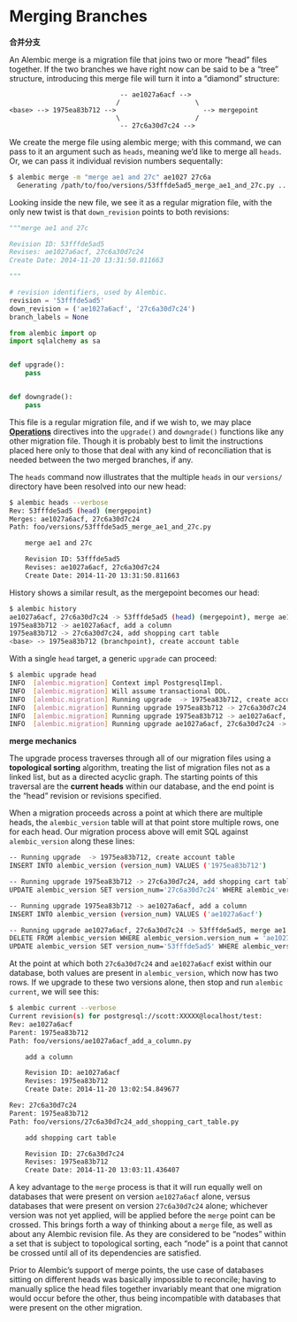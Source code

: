 # Merging Branches

**合并分支**

[Operations]: ../en/ops.html#alembic.operations.Operations

An Alembic merge is a migration file that joins two or more “head” files together. If the two branches we have right now can be said to be a “tree” structure, introducing this merge file will turn it into a “diamond” structure:

```text
                            -- ae1027a6acf -->
                           /                   \
<base> --> 1975ea83b712 -->                      --> mergepoint
                           \                   /
                            -- 27c6a30d7c24 -->
```

We create the merge file using alembic merge; with this command, we can pass to it an argument such as `heads`, meaning we’d like to merge all `heads`. Or, we can pass it individual revision numbers sequentally:

```bash
$ alembic merge -m "merge ae1 and 27c" ae1027 27c6a
  Generating /path/to/foo/versions/53fffde5ad5_merge_ae1_and_27c.py ... done
```

Looking inside the new file, we see it as a regular migration file, with the only new twist is that `down_revision` points to both revisions:

```python
"""merge ae1 and 27c

Revision ID: 53fffde5ad5
Revises: ae1027a6acf, 27c6a30d7c24
Create Date: 2014-11-20 13:31:50.811663

"""

# revision identifiers, used by Alembic.
revision = '53fffde5ad5'
down_revision = ('ae1027a6acf', '27c6a30d7c24')
branch_labels = None

from alembic import op
import sqlalchemy as sa


def upgrade():
    pass


def downgrade():
    pass
```

This file is a regular migration file, and if we wish to, we may place **[Operations]** directives into the `upgrade()` and `downgrade()` functions like any other migration file. Though it is probably best to limit the instructions placed here only to those that deal with any kind of reconciliation that is needed between the two merged branches, if any.

The `heads` command now illustrates that the multiple `heads` in our `versions/` directory have been resolved into our new head:

```bash
$ alembic heads --verbose
Rev: 53fffde5ad5 (head) (mergepoint)
Merges: ae1027a6acf, 27c6a30d7c24
Path: foo/versions/53fffde5ad5_merge_ae1_and_27c.py

    merge ae1 and 27c

    Revision ID: 53fffde5ad5
    Revises: ae1027a6acf, 27c6a30d7c24
    Create Date: 2014-11-20 13:31:50.811663
```

History shows a similar result, as the mergepoint becomes our head:

```bash
$ alembic history
ae1027a6acf, 27c6a30d7c24 -> 53fffde5ad5 (head) (mergepoint), merge ae1 and 27c
1975ea83b712 -> ae1027a6acf, add a column
1975ea83b712 -> 27c6a30d7c24, add shopping cart table
<base> -> 1975ea83b712 (branchpoint), create account table
```

With a single `head` target, a generic `upgrade` can proceed:

```bash
$ alembic upgrade head
INFO  [alembic.migration] Context impl PostgresqlImpl.
INFO  [alembic.migration] Will assume transactional DDL.
INFO  [alembic.migration] Running upgrade  -> 1975ea83b712, create account table
INFO  [alembic.migration] Running upgrade 1975ea83b712 -> 27c6a30d7c24, add shopping cart table
INFO  [alembic.migration] Running upgrade 1975ea83b712 -> ae1027a6acf, add a column
INFO  [alembic.migration] Running upgrade ae1027a6acf, 27c6a30d7c24 -> 53fffde5ad5, merge ae1 and 27c
```

**merge mechanics**

The upgrade process traverses through all of our migration files using a **topological sorting** algorithm, treating the list of migration files not as a linked list, but as a directed acyclic graph. The starting points of this traversal are the **current heads** within our database, and the end point is the “head” revision or revisions specified.

When a migration proceeds across a point at which there are multiple heads, the `alembic_version` table will at that point store multiple rows, one for each head. Our migration process above will emit SQL against `alembic_version` along these lines:

```bash
-- Running upgrade  -> 1975ea83b712, create account table
INSERT INTO alembic_version (version_num) VALUES ('1975ea83b712')

-- Running upgrade 1975ea83b712 -> 27c6a30d7c24, add shopping cart table
UPDATE alembic_version SET version_num='27c6a30d7c24' WHERE alembic_version.version_num = '1975ea83b712'

-- Running upgrade 1975ea83b712 -> ae1027a6acf, add a column
INSERT INTO alembic_version (version_num) VALUES ('ae1027a6acf')

-- Running upgrade ae1027a6acf, 27c6a30d7c24 -> 53fffde5ad5, merge ae1 and 27c
DELETE FROM alembic_version WHERE alembic_version.version_num = 'ae1027a6acf'
UPDATE alembic_version SET version_num='53fffde5ad5' WHERE alembic_version.version_num = '27c6a30d7c24'
```

At the point at which both `27c6a30d7c24` and `ae1027a6acf` exist within our database, both values are present in `alembic_version`, which now has two rows. If we upgrade to these two versions alone, then stop and run `alembic current`, we will see this:

```bash
$ alembic current --verbose
Current revision(s) for postgresql://scott:XXXXX@localhost/test:
Rev: ae1027a6acf
Parent: 1975ea83b712
Path: foo/versions/ae1027a6acf_add_a_column.py

    add a column

    Revision ID: ae1027a6acf
    Revises: 1975ea83b712
    Create Date: 2014-11-20 13:02:54.849677

Rev: 27c6a30d7c24
Parent: 1975ea83b712
Path: foo/versions/27c6a30d7c24_add_shopping_cart_table.py

    add shopping cart table

    Revision ID: 27c6a30d7c24
    Revises: 1975ea83b712
    Create Date: 2014-11-20 13:03:11.436407
```

A key advantage to the `merge` process is that it will run equally well on databases that were present on version `ae1027a6acf` alone, versus databases that were present on version `27c6a30d7c24` alone; whichever version was not yet applied, will be applied before the `merge` point can be crossed. This brings forth a way of thinking about a `merge` file, as well as about any Alembic revision file. As they are considered to be “nodes” within a set that is subject to topological sorting, each “node” is a point that cannot be crossed until all of its dependencies are satisfied.

Prior to Alembic’s support of merge points, the use case of databases sitting on different heads was basically impossible to reconcile; having to manually splice the head files together invariably meant that one migration would occur before the other, thus being incompatible with databases that were present on the other migration.
